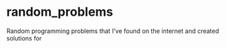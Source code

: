 # random_problems
Random programming problems that I've found on the internet  and created solutions for
